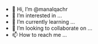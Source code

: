 - 👋 Hi, I’m @manalqachr
- 👀 I’m interested in ...
- 🌱 I’m currently learning ...
- 💞️ I’m looking to collaborate on ...
- 📫 How to reach me ...

<!---
manalqachr/manalqachr is a ✨ special ✨ repository because its `README.md` (this file) appears on your GitHub profile.
You can click the Preview link to take a look at your changes.
--->
